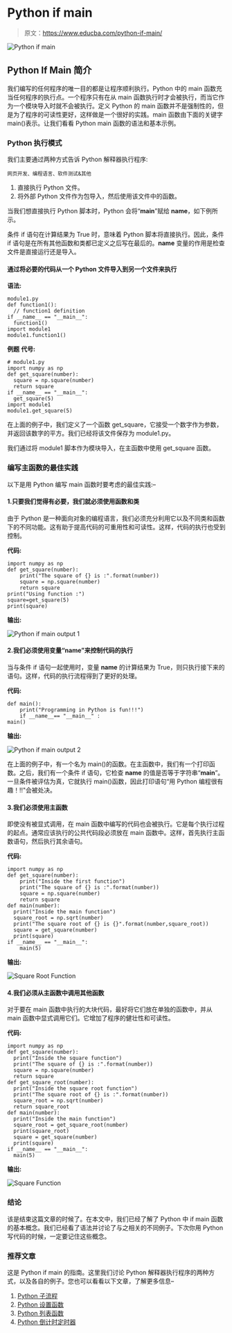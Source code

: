 # Python if main

> 原文：<https://www.educba.com/python-if-main/>

![Python if main](img/40847ddb05cfbe56ea602da8095f417a.png)



## Python If Main 简介

我们编写的任何程序的唯一目的都是让程序顺利执行。Python 中的 main 函数充当任何程序的执行点。一个程序只有在从 main 函数执行时才会被执行，而当它作为一个模块导入时就不会被执行。定义 Python 的 main 函数并不是强制性的，但是为了程序的可读性更好，这样做是一个很好的实践。main 函数由下面的关键字 main()表示。让我们看看 Python main 函数的语法和基本示例。

### Python 执行模式

我们主要通过两种方式告诉 Python 解释器执行程序:

<small>网页开发、编程语言、软件测试&其他</small>

1.  直接执行 Python 文件。
2.  将外部 Python 文件作为包导入，然后使用该文件中的函数。

当我们想直接执行 Python 脚本时，Python 会将“__main__”赋给 __name__，如下例所示。

条件 if 语句在计算结果为 True 时，意味着 Python 脚本将直接执行。因此，条件 if 语句是在所有其他函数和类都已定义之后写在最后的。__name__ 变量的作用是检查文件是直接运行还是导入。

#### 通过将必要的代码从一个 Python 文件导入到另一个文件来执行

**语法:**

```
module1.py
def function1():
  // function1 definition
if __name__ == "__main__":
  function1()
import module1
module1.function1()
```

**例题** **代号:**

```
# module1.py
import numpy as np
def get_square(number):
  square = np.square(number)
  return square
if __name__ == "__main__":
  get_square(5)
import module1
module1.get_square(5)
```

在上面的例子中，我们定义了一个函数 get_square，它接受一个数字作为参数，并返回该数字的平方。我们已经将该文件保存为 module1.py。

我们通过将 module1 脚本作为模块导入，在主函数中使用 get_square 函数。

### 编写主函数的最佳实践

以下是用 Python 编写 main 函数时要考虑的最佳实践:–

#### 1.只要我们觉得有必要，我们就必须使用函数和类

由于 Python 是一种面向对象的编程语言，我们必须充分利用它以及不同类和函数下的不同功能。这有助于提高代码的可重用性和可读性。这样，代码的执行也受到控制。

**代码:**

```
import numpy as np
def get_square(number):
    print("The square of {} is :".format(number))
    square = np.square(number)
    return square
print("Using function :")
square=get_square(5)
print(square)
```

**输出:**

![Python if main output 1](img/210b285cbf765f5e8f11d26730ea2e3f.png)



#### 2.我们必须使用变量“__name__”来控制代码的执行

当与条件 if 语句一起使用时，变量 __name__ 的计算结果为 True，则只执行接下来的语句。这样，代码的执行流程得到了更好的处理。

**代码:**

```
def main():
    print("Programming in Python is fun!!!")
    if __name__== "__main__" :
main()
```

**输出:**

![Python if main output 2](img/3a8f9957b778e839f8445eba2b1c27f9.png)



在上面的例子中，有一个名为 main()的函数。在主函数中，我们有一个打印函数。之后，我们有一个条件 if 语句，它检查 __name__ 的值是否等于字符串“__main__”。一旦条件被评估为真，它就执行 main()函数，因此打印语句“用 Python 编程很有趣！!!"会被处决。

#### 3.我们必须使用主函数

即使没有被显式调用，在 main 函数中编写的代码也会被执行。它是每个执行过程的起点。通常应该执行的公共代码段必须放在 main 函数中。这样，首先执行主函数语句，然后执行其余语句。

**代码:**

```
import numpy as np
def get_square(number):
    print("Inside the first function")
    print("The square of {} is :".format(number))
    square = np.square(number)
    return square
def main(number):
  print("Inside the main function")
  square_root = np.sqrt(number)
  print("The square root of {} is {}".format(number,square_root))
  square = get_square(number)
  print(square)
if __name__ == "__main__":
    main(5)
```

**输出:**

![Square Root Function](img/8f279103c874f2ffdec002f74245e8e2.png)



#### 4.我们必须从主函数中调用其他函数

对于要在 main 函数中执行的大块代码，最好将它们放在单独的函数中，并从 main 函数中显式调用它们。它增加了程序的健壮性和可读性。

**代码:**

```
import numpy as np
def get_square(number):
  print("Inside the square function")
  print("The square of {} is :".format(number))
  square = np.square(number)
  return square
def get_square_root(number):
  print("Inside the square root function")
  print("The square root of {} is :".format(number))
  square_root = np.sqrt(number)
  return square_root
def main(number):
  print("Inside the main function")
  square_root = get_square_root(number)
  print(square_root)
  square = get_square(number)
  print(square)
if __name__ == "__main__":
  main(5) 
```

**输出:**

![Square Function](img/cb291667aa56af0659df52278fc09835.png)



### 结论

该是结束这篇文章的时候了。在本文中，我们已经了解了 Python 中 if main 函数的基本概念。我们已经看了语法并讨论了与之相关的不同例子。下次你用 Python 写代码的时候，一定要记住这些概念。

### 推荐文章

这是 Python if main 的指南。这里我们讨论 Python 解释器执行程序的两种方式，以及各自的例子。您也可以看看以下文章，了解更多信息–

1.  [Python 子流程](https://www.educba.com/python-subprocess/)
2.  [Python 设置函数](https://www.educba.com/python-set-function/)
3.  [Python 列表函数](https://www.educba.com/python-list-functions/)
4.  [Python 倒计时定时器](https://www.educba.com/python-countdown-timer/)